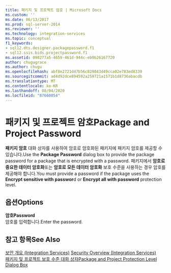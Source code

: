 ```yaml
---
title: 패키지 및 프로젝트 암호 | Microsoft Docs
ms.custom: ''
ms.date: 06/13/2017
ms.prod: sql-server-2014
ms.reviewer: ''
ms.technology: integration-services
ms.topic: conceptual
f1_keywords:
- sql12.dts.designer.packagepassword.f1
- sql12.ssis.bids.projectpassword.f1
ms.assetid: 090277a5-4659-461d-944c-eb9b26167720
author: chugugrace
ms.author: chugu
ms.openlocfilehash: abf8e2721d47b56c829843d49cca02e783ed8339
ms.sourcegitcommit: ad4d92dce894592a259721a1571b1d8736abacdb
ms.translationtype: MT
ms.contentlocale: ko-KR
ms.lasthandoff: 08/04/2020
ms.locfileid: "87660054"
---
```

# <a name="package-and-project-password"></a><span data-ttu-id="5946f-102">패키지 및 프로젝트 암호</span><span class="sxs-lookup"><span data-stu-id="5946f-102">Package and Project Password</span></span>
  <span data-ttu-id="5946f-103">**패키지 암호** 대화 상자를 사용하여 암호로 암호화된 패키지에 패키지 암호를 제공할 수 있습니다.</span><span class="sxs-lookup"><span data-stu-id="5946f-103">Use the **Package Password** dialog box to provide the package password for a package that is encrypted with a password.</span></span> <span data-ttu-id="5946f-104">패키지에서 **암호로 중요한 데이터 암호화**또는 **암호로 모든 데이터 암호화** 보호 수준을 사용하는 경우 암호를 제공해야 합니다.</span><span class="sxs-lookup"><span data-stu-id="5946f-104">You must provide a password if the package uses the **Encrypt sensitive with passwor**d or **Encrypt all with password** protection level.</span></span>  
  
## <a name="options"></a><span data-ttu-id="5946f-105">옵션</span><span class="sxs-lookup"><span data-stu-id="5946f-105">Options</span></span>  
 <span data-ttu-id="5946f-106">**암호**</span><span class="sxs-lookup"><span data-stu-id="5946f-106">**Password**</span></span>  
 <span data-ttu-id="5946f-107">암호를 입력합니다.</span><span class="sxs-lookup"><span data-stu-id="5946f-107">Enter the password.</span></span>  
  
## <a name="see-also"></a><span data-ttu-id="5946f-108">참고 항목</span><span class="sxs-lookup"><span data-stu-id="5946f-108">See Also</span></span>  
 <span data-ttu-id="5946f-109">[보안 개요 &#40;Integration Services&#41;](security/security-overview-integration-services.md) </span><span class="sxs-lookup"><span data-stu-id="5946f-109">[Security Overview &#40;Integration Services&#41;](security/security-overview-integration-services.md) </span></span>  
 [<span data-ttu-id="5946f-110">패키지 및 프로젝트 보호 수준 대화 상자</span><span class="sxs-lookup"><span data-stu-id="5946f-110">Package and Project Protection Level Dialog Box</span></span>](../../2014/integration-services/package-and-project-protection-level-dialog-box.md)  
  
  
